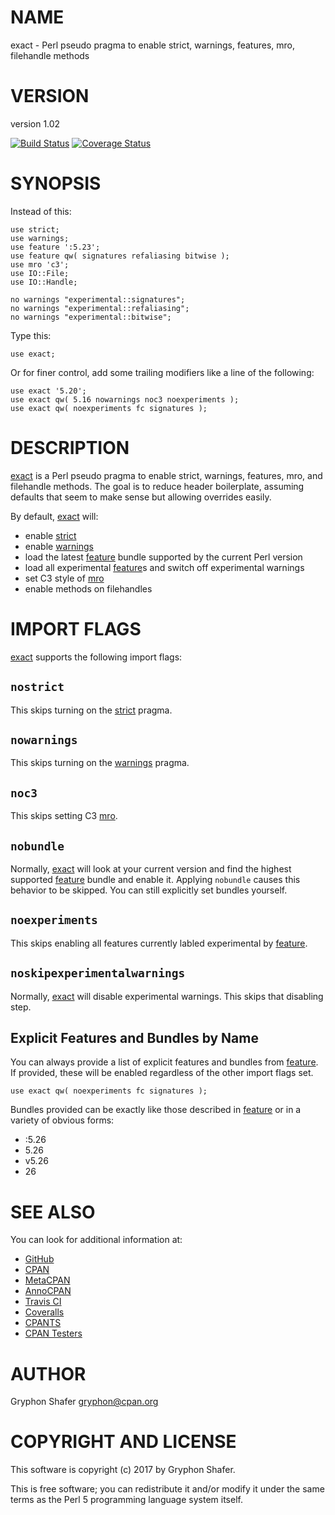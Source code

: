 # NAME

exact - Perl pseudo pragma to enable strict, warnings, features, mro, filehandle methods

# VERSION

version 1.02

[![Build Status](https://travis-ci.org/gryphonshafer/exact.svg)](https://travis-ci.org/gryphonshafer/exact)
[![Coverage Status](https://coveralls.io/repos/gryphonshafer/exact/badge.png)](https://coveralls.io/r/gryphonshafer/exact)

# SYNOPSIS

Instead of this:

    use strict;
    use warnings;
    use feature ':5.23';
    use feature qw( signatures refaliasing bitwise );
    use mro 'c3';
    use IO::File;
    use IO::Handle;

    no warnings "experimental::signatures";
    no warnings "experimental::refaliasing";
    no warnings "experimental::bitwise";

Type this:

    use exact;

Or for finer control, add some trailing modifiers like a line of the following:

    use exact '5.20';
    use exact qw( 5.16 nowarnings noc3 noexperiments );
    use exact qw( noexperiments fc signatures );

# DESCRIPTION

[exact](https://metacpan.org/pod/exact) is a Perl pseudo pragma to enable strict, warnings, features, mro,
and filehandle methods. The goal is to reduce header boilerplate, assuming
defaults that seem to make sense but allowing overrides easily.

By default, [exact](https://metacpan.org/pod/exact) will:

- enable [strict](https://metacpan.org/pod/strict)
- enable [warnings](https://metacpan.org/pod/warnings)
- load the latest [feature](https://metacpan.org/pod/feature) bundle supported by the current Perl version
- load all experimental [feature](https://metacpan.org/pod/feature)s and switch off experimental warnings
- set C3 style of [mro](https://metacpan.org/pod/mro)
- enable methods on filehandles

# IMPORT FLAGS

[exact](https://metacpan.org/pod/exact) supports the following import flags:

## `nostrict`

This skips turning on the [strict](https://metacpan.org/pod/strict) pragma.

## `nowarnings`

This skips turning on the [warnings](https://metacpan.org/pod/warnings) pragma.

## `noc3`

This skips setting C3 [mro](https://metacpan.org/pod/mro).

## `nobundle`

Normally, [exact](https://metacpan.org/pod/exact) will look at your current version and find the highest
supported [feature](https://metacpan.org/pod/feature) bundle and enable it. Applying `nobundle` causes this
behavior to be skipped. You can still explicitly set bundles yourself.

## `noexperiments`

This skips enabling all features currently labled experimental by [feature](https://metacpan.org/pod/feature).

## `noskipexperimentalwarnings`

Normally, [exact](https://metacpan.org/pod/exact) will disable experimental warnings. This skips that
disabling step.

## Explicit Features and Bundles by Name

You can always provide a list of explicit features and bundles from [feature](https://metacpan.org/pod/feature).
If provided, these will be enabled regardless of the other import flags set.

    use exact qw( noexperiments fc signatures );

Bundles provided can be exactly like those described in [feature](https://metacpan.org/pod/feature) or in a
variety of obvious forms:

- :5.26
- 5.26
- v5.26
- 26

# SEE ALSO

You can look for additional information at:

- [GitHub](https://github.com/gryphonshafer/exact)
- [CPAN](http://search.cpan.org/dist/exact)
- [MetaCPAN](https://metacpan.org/pod/exact)
- [AnnoCPAN](http://annocpan.org/dist/exact)
- [Travis CI](https://travis-ci.org/gryphonshafer/exact)
- [Coveralls](https://coveralls.io/r/gryphonshafer/exact)
- [CPANTS](http://cpants.cpanauthors.org/dist/exact)
- [CPAN Testers](http://www.cpantesters.org/distro/T/exact.html)

# AUTHOR

Gryphon Shafer <gryphon@cpan.org>

# COPYRIGHT AND LICENSE

This software is copyright (c) 2017 by Gryphon Shafer.

This is free software; you can redistribute it and/or modify it under
the same terms as the Perl 5 programming language system itself.
